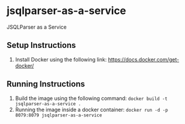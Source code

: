 # jsqlparser-as-a-service
JSQLParser as a Service

## Setup Instructions
1. Install Docker using the following link: https://docs.docker.com/get-docker/

## Running Instructions
1. Build the image using the following command: `docker build -t jsqlparser-as-a-service .`
2. Running the image inside a docker container: `docker run -d -p 8079:8079 jsqlparser-as-a-service`